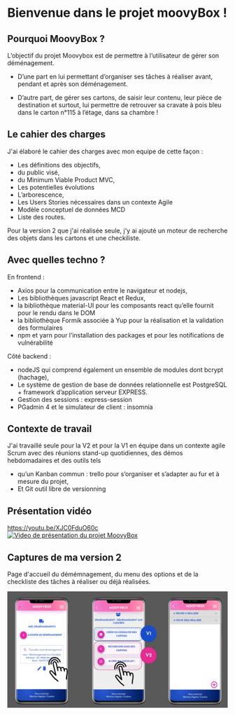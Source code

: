 # Bienvenue dans le projet moovyBox !

## Pourquoi MoovyBox ?

L’objectif du projet Moovybox est de permettre à l’utilisateur de gérer son déménagement.

  - D’une part en lui permettant d’organiser ses tâches à réaliser avant, pendant et après son déménagement.

  - D’autre part, de gérer ses cartons, de saisir leur contenu, leur pièce de destination et surtout, lui permettre de retrouver sa cravate à pois bleu dans le carton n°115 à l’étage, dans sa chambre ! 

## Le cahier des charges

J'ai élaboré le cahier des charges avec mon equipe de cette façon : 

  - Les définitions des objectifs,
  - du public visé,
  - du Minimum Viable Product MVC,
  - Les potentielles évolutions
  - L’arborescence,
  - Les Users Stories nécessaires dans un contexte Agile
  - Modèle conceptuel de données MCD 
  - Liste des routes. 

Pour la version 2 que j'ai réalisée seule, j'y ai ajouté un moteur de recherche des objets dans les cartons et une checkiliste.

## Avec quelles techno ?

En frontend :
  - Axios pour la communication entre le navigateur et nodejs, 
  - Les bibliothèques javascript React et Redux,
  - la bibliothèque material-UI pour les composants react qu’elle fournit pour le rendu dans le DOM
  - la bibliothèque Formik associée à Yup pour la réalisation et la validation des formulaires
  - npm et yarn pour l’installation des packages et pour les notifications de vulnérabilité
  
Côté backend :

  - nodeJS qui comprend également un ensemble de modules dont bcrypt (hachage),
  - Le système de gestion de base de données relationnelle est PostgreSQL + framework d’application serveur EXPRESS. 
  - Gestion des sessions : express-session
  - PGadmin 4 et le simulateur de client : insomnia  
  
## Contexte de travail

J'ai travaillé seule pour la V2 et pour la V1 en équipe dans un contexte agile Scrum avec des réunions stand-up quotidiennes, des démos hebdomadaires et des outils tels
  - qu’un Kanban commun : trello pour s’organiser et s’adapter au fur et à mesure du projet,
  - Et Git outil libre de versionning 

## Présentation vidéo 

https://youtu.be/XJC0FduO60c
[![Video de présentation du projet MoovyBox](https://i9.ytimg.com/vi/XJC0FduO60c/mq2.jpg?sqp=CNjY7osG&rs=AOn4CLBkjuCMSTcfm9HopZNv1bO67ehcBQ)](https://youtu.be/XJC0FduO60c "Présentation du projet MoovyBox - Application créée avec Nodejs, React, Redux, PostgreSQL, MaterialUI et beaucoup de café")

## Captures de ma version 2 

Page d'accueil du démémnagement, du menu des options et de la checkliste des tâches à réaliser ou déjà réalisées.

![capture du projet moovybox](capture-des-rendus.jpg)
